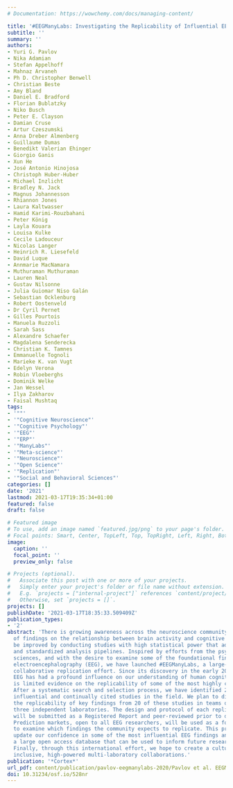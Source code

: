 ```yaml
---
# Documentation: https://wowchemy.com/docs/managing-content/

title: '#EEGManyLabs: Investigating the Replicability of Influential EEG Experiments'
subtitle: ''
summary: ''
authors:
- Yuri G. Pavlov
- Nika Adamian
- Stefan Appelhoff
- Mahnaz Arvaneh
- Ph D. Christopher Benwell
- Christian Beste
- Amy Bland
- Daniel E. Bradford
- Florian Bublatzky
- Niko Busch
- Peter E. Clayson
- Damian Cruse
- Artur Czeszumski
- Anna Dreber Almenberg
- Guillaume Dumas
- Benedikt Valerian Ehinger
- Giorgio Ganis
- Xun He
- José Antonio Hinojosa
- Christoph Huber-Huber
- Michael Inzlicht
- Bradley N. Jack
- Magnus Johannesson
- Rhiannon Jones
- Laura Kaltwasser
- Hamid Karimi-Rouzbahani
- Peter König
- Layla Kouara
- Louisa Kulke
- Cecile Ladouceur
- Nicolas Langer
- Heinrich R. Liesefeld
- David Luque
- Annmarie MacNamara
- Muthuraman Muthuraman
- Lauren Neal
- Gustav Nilsonne
- Julia Guiomar Niso Galán
- Sebastian Ocklenburg
- Robert Oostenveld
- Dr Cyril Pernet
- Gilles Pourtois
- Manuela Ruzzoli
- Sarah Sass
- Alexandre Schaefer
- Magdalena Senderecka
- Christian K. Tamnes
- Emmanuelle Tognoli
- Marieke K. van Vugt
- Edelyn Verona
- Robin Vloeberghs
- Dominik Welke
- Jan Wessel
- Ilya Zakharov
- Faisal Mushtaq
tags:
- '""'
- '"Cognitive Neuroscience"'
- '"Cognitive Psychology"'
- '"EEG"'
- '"ERP"'
- '"ManyLabs"'
- '"Meta-science"'
- '"Neuroscience"'
- '"Open Science"'
- '"Replication"'
- '"Social and Behavioral Sciences"'
categories: []
date: '2021'
lastmod: 2021-03-17T19:35:34+01:00
featured: false
draft: false

# Featured image
# To use, add an image named `featured.jpg/png` to your page's folder.
# Focal points: Smart, Center, TopLeft, Top, TopRight, Left, Right, BottomLeft, Bottom, BottomRight.
image:
  caption: ''
  focal_point: ''
  preview_only: false

# Projects (optional).
#   Associate this post with one or more of your projects.
#   Simply enter your project's folder or file name without extension.
#   E.g. `projects = ["internal-project"]` references `content/project/deep-learning/index.md`.
#   Otherwise, set `projects = []`.
projects: []
publishDate: '2021-03-17T18:35:33.509409Z'
publication_types:
- '2'
abstract: 'There is growing awareness across the neuroscience community that the replicability
  of findings on the relationship between brain activity and cognitive phenomena can
  be improved by conducting studies with high statistical power that adhere to well-defined
  and standardized analysis pipelines. Inspired by efforts from the psychological
  sciences, and with the desire to examine some of the foundational findings using
  electroencephalography (EEG), we have launched #EEGManyLabs, a large-scale international
  collaborative replication effort. Since its discovery in the early 20th century,
  EEG has had a profound influence on our understanding of human cognition, but there
  is limited evidence on the replicability of some of the most highly cited discoveries.
  After a systematic search and selection process, we have identified 27 of the most
  influential and continually cited studies in the field. We plan to directly test
  the replicability of key findings from 20 of these studies in teams of at least
  three independent laboratories. The design and protocol of each replication effort
  will be submitted as a Registered Report and peer-reviewed prior to data collection.
  Prediction markets, open to all EEG researchers, will be used as a forecasting tool
  to examine which findings the community expects to replicate. This project will
  update our confidence in some of the most influential EEG findings and generate
  a large open access database that can be used to inform future research practices.
  Finally, through this international effort, we hope to create a cultural shift towards
  inclusive, high-powered multi-laboratory collaborations.'
publication: '*Cortex*'
url_pdf: content/publication/pavlov-eegmanylabs-2020/Pavlov et al. EEGManyLabs.pdf
doi: 10.31234/osf.io/528nr
---
```


